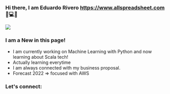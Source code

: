 ### Hi there, I am Eduardo Rivero https://www.allspreadsheet.com 👋💻📌

![](file:///C:/Users/Eduardo/Desktop/copia%20eduardo%20rivero/Users/Usuario/Documents/BackUp/Respaldo/Blog/allspreadsheet.png)

### I am a New in this page!

- I am currently working on Machine Learning with Python and now learning about Scala tech!
- Actually learning everytime
- I am always connected with my business proposal.
- Forecast 2022 => focused with AWS

### Let's connect:


